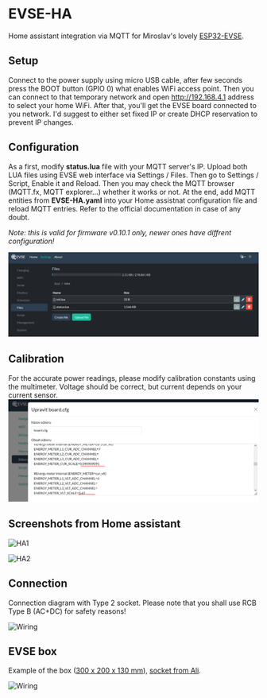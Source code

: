 # EVSE-HA

Home assistant integration via MQTT for Miroslav's lovely [ESP32-EVSE](https://github.com/dzurikmiroslav/esp32-evse).

## Setup ##

Connect to the power supply using micro USB cable, after few seconds press the BOOT button (GPIO 0) what enables WiFi access point. Then you can connect to that temporary network and open http://192.168.4.1 address to select your home WiFi. After that, you'll get the EVSE board connected to you network. I'd suggest to either set fixed IP or create DHCP reservation to prevent IP changes.

## Configuration ##

As a first, modify **status.lua** file with your MQTT server's IP. Upload both LUA files using EVSE web interface via Settings / Files. Then go to Settings / Script, Enable it and Reload. Then you may check the MQTT browser (MQTT.fx, MQTT explorer...) whether it works or not. At the end, add MQTT entities from **EVSE-HA.yaml** into your Home assistnat configuration file and reload MQTT entries. Refer to the official documentation in case of any doubt.

*Note: this is valid for firmware v0.10.1 only, newer ones have diffrent configuration!*

![Script files](https://github.com/taHC81/EVSE-HA/blob/main/EVSE-files.png?raw=true)

## Calibration ##

For the accurate power readings, please modify calibration constants using the multimeter. Voltage should be correct, but current depends on your current sensor.
![Calibration](https://github.com/taHC81/EVSE-HA/blob/main/evse_calibration_2.png?raw=true)

## Screenshots from Home assistant ##

![HA1](https://github.com/taHC81/EVSE-HA/blob/main/EVSE-HA-conn.png?raw=true)

![HA2](https://github.com/taHC81/EVSE-HA/blob/main/EVSE-HA-chg.png?raw=true)

## Connection ##

Connection diagram with Type 2 socket. Please note that you shall use RCB Type B (AC+DC) for safety reasons!

![Wiring](https://github.com/taHC81/EVSE-HA/blob/main/EVSE-wiring-socket.png?raw=true)

## EVSE box ##

Example of the box ([300 x 200 x 130 mm](https://www.firn.sk/nl-200x300-p1888)), [socket from Ali](https://www.aliexpress.com/item/1005007546662957.html).

![Wiring](https://github.com/taHC81/EVSE-HA/blob/main/EVSE-box.jpg?raw=true)
